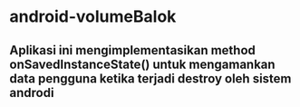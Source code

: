 android-volumeBalok
==
Aplikasi ini mengimplementasikan method onSavedInstanceState() untuk mengamankan data pengguna ketika terjadi destroy oleh sistem androdi  
--
